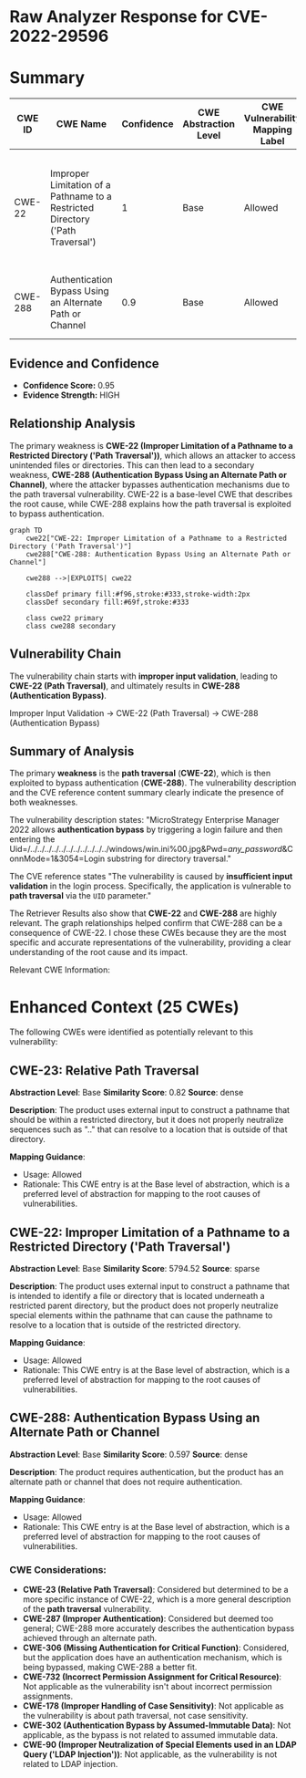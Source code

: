 # Raw Analyzer Response for CVE-2022-29596

# Summary
| CWE ID | CWE Name | Confidence | CWE Abstraction Level | CWE Vulnerability Mapping Label | CWE-Vulnerability Mapping Notes |
|---|---|---|---|---|---|
| CWE-22 | Improper Limitation of a Pathname to a Restricted Directory ('Path Traversal') | 1 | Base | Allowed | Primary CWE: The core issue is the ability to traverse directories outside the intended restricted area. |
| CWE-288 | Authentication Bypass Using an Alternate Path or Channel | 0.9 | Base | Allowed | Secondary CWE: The path traversal leads to authentication bypass. |

## Evidence and Confidence

*   **Confidence Score:** 0.95
*   **Evidence Strength:** HIGH

## Relationship Analysis
The primary weakness is **CWE-22 (Improper Limitation of a Pathname to a Restricted Directory ('Path Traversal'))**, which allows an attacker to access unintended files or directories. This can then lead to a secondary weakness, **CWE-288 (Authentication Bypass Using an Alternate Path or Channel)**, where the attacker bypasses authentication mechanisms due to the path traversal vulnerability. CWE-22 is a base-level CWE that describes the root cause, while CWE-288 explains how the path traversal is exploited to bypass authentication.

```mermaid
graph TD
    cwe22["CWE-22: Improper Limitation of a Pathname to a Restricted Directory ('Path Traversal')"]
    cwe288["CWE-288: Authentication Bypass Using an Alternate Path or Channel"]
    
    cwe288 -->|EXPLOITS| cwe22
    
    classDef primary fill:#f96,stroke:#333,stroke-width:2px
    classDef secondary fill:#69f,stroke:#333
    
    class cwe22 primary
    class cwe288 secondary
```

## Vulnerability Chain
The vulnerability chain starts with **improper input validation**, leading to **CWE-22 (Path Traversal)**, and ultimately results in **CWE-288 (Authentication Bypass)**.

Improper Input Validation -> CWE-22 (Path Traversal) -> CWE-288 (Authentication Bypass)

## Summary of Analysis
The primary **weakness** is the **path traversal** (**CWE-22**), which is then exploited to bypass authentication (**CWE-288**). The vulnerability description and the CVE reference content summary clearly indicate the presence of both weaknesses.

The vulnerability description states: "MicroStrategy Enterprise Manager 2022 allows **authentication bypass** by triggering a login failure and then entering the Uid=/../../../../../../../../../../../windows/win.ini%00.jpg&Pwd=_any_password_&ConnMode=1&3054=Login substring for directory traversal."

The CVE reference states "The vulnerability is caused by **insufficient input validation** in the login process. Specifically, the application is vulnerable to **path traversal** via the `UID` parameter."

The Retriever Results also show that **CWE-22** and **CWE-288** are highly relevant. The graph relationships helped confirm that CWE-288 can be a consequence of CWE-22. I chose these CWEs because they are the most specific and accurate representations of the vulnerability, providing a clear understanding of the root cause and its impact.

Relevant CWE Information:

# Enhanced Context (25 CWEs)
The following CWEs were identified as potentially relevant to this vulnerability:

## CWE-23: Relative Path Traversal
**Abstraction Level**: Base
**Similarity Score**: 0.82
**Source**: dense

**Description**:
The product uses external input to construct a pathname that should be within a restricted directory, but it does not properly neutralize sequences such as ".." that can resolve to a location that is outside of that directory.

**Mapping Guidance**:
- Usage: Allowed
- Rationale: This CWE entry is at the Base level of abstraction, which is a preferred level of abstraction for mapping to the root causes of vulnerabilities.

## CWE-22: Improper Limitation of a Pathname to a Restricted Directory ('Path Traversal')
**Abstraction Level**: Base
**Similarity Score**: 5794.52
**Source**: sparse

**Description**:
The product uses external input to construct a pathname that is intended to identify a file or directory that is located underneath a restricted parent directory, but the product does not properly neutralize special elements within the pathname that can cause the pathname to resolve to a location that is outside of the restricted directory.

**Mapping Guidance**:
- Usage: Allowed
- Rationale: This CWE entry is at the Base level of abstraction, which is a preferred level of abstraction for mapping to the root causes of vulnerabilities.

## CWE-288: Authentication Bypass Using an Alternate Path or Channel
**Abstraction Level**: Base
**Similarity Score**: 0.597
**Source**: dense

**Description**:
The product requires authentication, but the product has an alternate path or channel that does not require authentication.

**Mapping Guidance**:
- Usage: Allowed
- Rationale: This CWE entry is at the Base level of abstraction, which is a preferred level of abstraction for mapping to the root causes of vulnerabilities.

### CWE Considerations:
- **CWE-23 (Relative Path Traversal)**: Considered but determined to be a more specific instance of CWE-22, which is a more general description of the **path traversal** vulnerability.
- **CWE-287 (Improper Authentication)**: Considered but deemed too general; CWE-288 more accurately describes the authentication bypass achieved through an alternate path.
- **CWE-306 (Missing Authentication for Critical Function)**: Considered, but the application does have an authentication mechanism, which is being bypassed, making CWE-288 a better fit.
- **CWE-732 (Incorrect Permission Assignment for Critical Resource)**: Not applicable as the vulnerability isn't about incorrect permission assignments.
- **CWE-178 (Improper Handling of Case Sensitivity)**: Not applicable as the vulnerability is about path traversal, not case sensitivity.
- **CWE-302 (Authentication Bypass by Assumed-Immutable Data)**: Not applicable, as the bypass is not related to assumed immutable data.
- **CWE-90 (Improper Neutralization of Special Elements used in an LDAP Query ('LDAP Injection'))**: Not applicable, as the vulnerability is not related to LDAP injection.